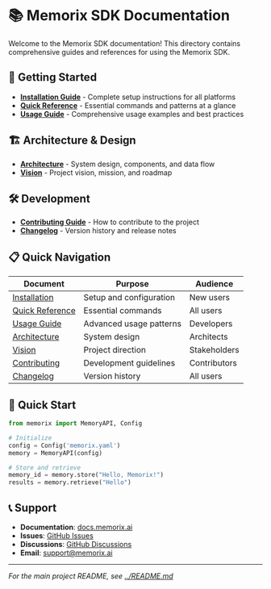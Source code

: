 # 📚 Memorix SDK Documentation

Welcome to the Memorix SDK documentation! This directory contains comprehensive guides and references for using the Memorix SDK.

## 📖 Getting Started

- **[Installation Guide](INSTALL.md)** - Complete setup instructions for all platforms
- **[Quick Reference](QUICK_REFERENCE.md)** - Essential commands and patterns at a glance
- **[Usage Guide](USAGE.md)** - Comprehensive usage examples and best practices

## 🏗️ Architecture & Design

- **[Architecture](ARCHITECTURE.md)** - System design, components, and data flow
- **[Vision](VISION.md)** - Project vision, mission, and roadmap

## 🛠️ Development

- **[Contributing Guide](CONTRIBUTING.md)** - How to contribute to the project
- **[Changelog](CHANGELOG.md)** - Version history and release notes

## 📋 Quick Navigation

| Document | Purpose | Audience |
|----------|---------|----------|
| [Installation](INSTALL.md) | Setup and configuration | New users |
| [Quick Reference](QUICK_REFERENCE.md) | Essential commands | All users |
| [Usage Guide](USAGE.md) | Advanced usage patterns | Developers |
| [Architecture](ARCHITECTURE.md) | System design | Architects |
| [Vision](VISION.md) | Project direction | Stakeholders |
| [Contributing](CONTRIBUTING.md) | Development guidelines | Contributors |
| [Changelog](CHANGELOG.md) | Version history | All users |

## 🚀 Quick Start

```python
from memorix import MemoryAPI, Config

# Initialize
config = Config('memorix.yaml')
memory = MemoryAPI(config)

# Store and retrieve
memory_id = memory.store("Hello, Memorix!")
results = memory.retrieve("Hello")
```

## 📞 Support

- **Documentation**: [docs.memorix.ai](https://docs.memorix.ai)
- **Issues**: [GitHub Issues](https://github.com/memorix-ai/memorix-sdk/issues)
- **Discussions**: [GitHub Discussions](https://github.com/memorix-ai/memorix-sdk/discussions)
- **Email**: support@memorix.ai

---

*For the main project README, see [../README.md](../README.md)* 